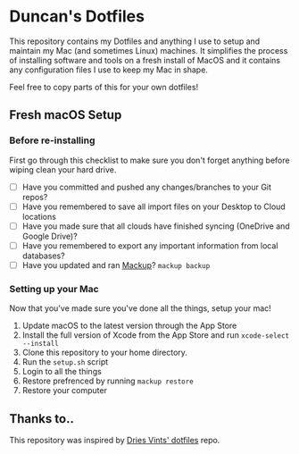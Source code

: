 # Duncan's Dotfiles

This repository contains my Dotfiles and anything I use to setup and maintain my Mac (and sometimes Linux) machines. It simplifies the process of installing software and tools on a fresh install of MacOS and it contains any configuration files I use to keep my Mac in shape.

Feel free to copy parts of this for your own dotfiles!

## Fresh macOS Setup
### Before re-installing
First go through this checklist to make sure you don't forget anything before wiping clean your hard drive.
* [ ] Have you committed and pushed any changes/branches to your Git repos?
* [ ] Have you remembered to save all import files on your Desktop to Cloud locations
* [ ] Have you made sure that all clouds have finished syncing (OneDrive and Google Drive)?
* [ ] Have you remembered to export any important information from local databases?
* [ ] Have you updated and ran [Mackup](https://github.com/lra/mackup)? `mackup backup`

### Setting up your Mac
Now that you've made sure you've done all the things, setup your mac!
1. Update macOS to the latest version through the App Store
2. Install the full version of Xcode from the App Store and run `xcode-select --install`
3. Clone this repository to your home directory.
4. Run the `setup.sh` script
5. Login to all the things
6. Restore prefrenced by running `mackup restore`
7. Restore your computer

## Thanks to..

This repository was inspired by [Dries Vints' dotfiles](https://github.com/driesvints/dotfiles) repo.